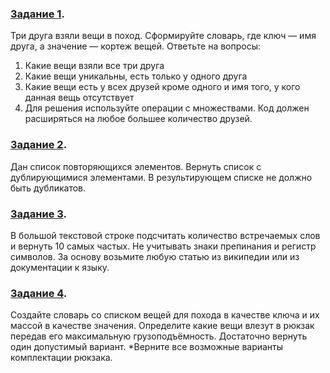 ### **[Задание 1](Task_1.py)**.
Три друга взяли вещи в поход. Сформируйте
словарь, где ключ — имя друга, а значение —
кортеж вещей. Ответьте на вопросы: 
1. Какие вещи взяли все три друга
2.  Какие вещи уникальны, есть только у одного друга
3.  Какие вещи есть у всех друзей кроме одного
и имя того, у кого данная вещь отсутствует
4. Для решения используйте операции
с множествами. Код должен расширяться
на любое большее количество друзей.
### **[Задание 2](Task_2.py)**.
Дан список повторяющихся элементов. Вернуть список с дублирующимися элементами. В результирующем списке не должно быть дубликатов.
### **[Задание 3](Task_3.py)**.
В большой текстовой строке подсчитать количество встречаемых слов и вернуть 10 самых частых. Не учитывать знаки препинания и регистр символов. За основу возьмите любую статью из википедии или из документации к языку.
### **[Задание 4](Task_4.py)**.
Создайте словарь со списком вещей для похода в качестве ключа и их массой в качестве значения. Определите какие вещи влезут в рюкзак передав его максимальную грузоподъёмность. Достаточно вернуть один допустимый вариант. *Верните все возможные варианты комплектации рюкзака.